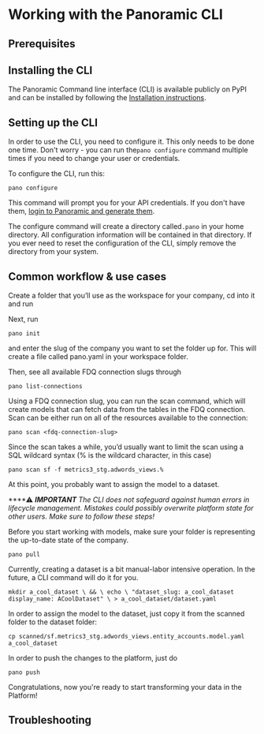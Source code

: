 # Working with the Panoramic CLI

## Prerequisites

## Installing the CLI

The Panoramic Command line interface \(CLI\) is available publicly on PyPI and can be installed by following the [Installation instructions](installation.md).

## Setting up the CLI

In order to use the CLI, you need to configure it. This only needs to be done one time. Don't worry - you can run the`pano configure` command multiple times if you need to change your user or credentials.

To configure the CLI, run this:

`pano configure`

This command will prompt you for your API credentials. If you don't have them, [login to Panoramic and generate them](../../getting-started/your-profile.md#generating-an-api-token).

The configure command will create a directory called`.pano` in your home directory. All configuration information will be contained in that directory. If you ever need to reset the configuration of the CLI, simply remove the directory from your system.

## Common workflow & use cases

Create a folder that you’ll use as the workspace for your company, cd into it and run

Next, run

`pano init`

and enter the slug of the company you want to set the folder up for. This will create a file called pano.yaml in your workspace folder.

Then, see all available FDQ connection slugs through

`pano list-connections`

Using a FDQ connection slug, you can run the scan command, which will create models that can fetch data from the tables in the FDQ connection. Scan can be either run on all of the resources available to the connection:

`pano scan <fdq-connection-slug>`

Since the scan takes a while, you’d usually want to limit the scan using a SQL wildcard syntax \(% is the wildcard character, in this case\)

`pano scan sf -f metrics3_stg.adwords_views.%`

At this point, you probably want to assign the model to a dataset.

\*\*\*\*⚠ _**IMPORTANT** The CLI does not safeguard against human errors in lifecycle management. Mistakes could possibly overwrite platform state for other users. Make sure to follow these steps!_

Before you start working with models, make sure your folder is representing the up-to-date state of the company.

`pano pull`

Currently, creating a dataset is a bit manual-labor intensive operation. In the future, a CLI command will do it for you.

`mkdir a_cool_dataset \ && \ echo \ "dataset_slug: a_cool_dataset display_name: ACoolDataset" \ > a_cool_dataset/dataset.yaml`

In order to assign the model to the dataset, just copy it from the scanned folder to the dataset folder: 

`cp scanned/sf.metrics3_stg.adwords_views.entity_accounts.model.yaml a_cool_dataset`

In order to push the changes to the platform, just do

`pano push`

Congratulations, now you're ready to start transforming your data in the Platform!  


## Troubleshooting

